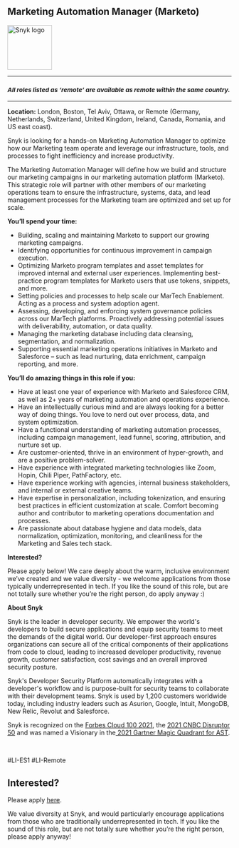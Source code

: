 Marketing Automation Manager (Marketo)
---

<img src="https://res.cloudinary.com/snyk/image/upload/v1537345894/press-kit/brand/logo-black.png" width="100" alt="Snyk logo" />

<hr>
<h3><em><strong><sub>All roles listed as ‘remote’ are available as remote within the same country.</sub></strong></em></h3>
<hr>
<p><strong>Location:</strong><span style="font-weight: 400;"> London, Boston, Tel Aviv, Ottawa, or Remote (Germany, Netherlands, Switzerland, United Kingdom, Ireland, Canada, Romania, and US east coast).</span></p>
<p><span style="font-weight: 400;">Snyk is looking for a hands-on Marketing Automation Manager to optimize how our Marketing team operate and leverage our infrastructure, tools, and processes to fight inefficiency and increase productivity.</span></p>
<p><span style="font-weight: 400;">The Marketing Automation Manager will define how we build and structure our marketing campaigns in our marketing automation platform (Marketo). This strategic role will partner with other members of our marketing operations team to ensure the infrastructure, systems, data, and lead management processes for the Marketing team are optimized and set up for scale.</span></p>
<p><strong>You’ll spend your time:</strong></p>
<ul>
<li style="font-weight: 400;"><span style="font-weight: 400;">Building, scaling and maintaining Marketo to support our growing marketing campaigns.&nbsp;</span></li>
<li style="font-weight: 400;"><span style="font-weight: 400;">Identifying opportunities for continuous improvement in campaign execution.</span></li>
<li style="font-weight: 400;"><span style="font-weight: 400;">Optimizing Marketo program templates and asset templates for improved internal and external user experiences. Implementing best-practice program templates for Marketo users that use tokens, snippets, and more.</span></li>
<li style="font-weight: 400;"><span style="font-weight: 400;">Setting policies and processes to help scale our MarTech Enablement. Acting as a process and system adoption agent.</span></li>
<li style="font-weight: 400;"><span style="font-weight: 400;">Assessing, developing, and enforcing system governance policies across our MarTech platforms. Proactively addressing potential issues with deliverability, automation, or data quality.</span></li>
<li style="font-weight: 400;"><span style="font-weight: 400;">Managing the marketing database including data cleansing, segmentation, and normalization.</span></li>
<li style="font-weight: 400;"><span style="font-weight: 400;">Supporting essential marketing operations initiatives in Marketo and Salesforce – such as lead nurturing, data enrichment, campaign reporting, and more.</span></li>
</ul>
<p><strong>You’ll do amazing things in this role if you:</strong></p>
<ul>
<li style="font-weight: 400;"><span style="font-weight: 400;">Have at least one year of experience with Marketo and Salesforce CRM, as well as 2+ years of marketing automation and operations experience.</span></li>
<li style="font-weight: 400;"><span style="font-weight: 400;">Have an intellectually curious mind and are always looking for a better way of doing things. You love to nerd out over process, data, and system optimization.</span></li>
<li style="font-weight: 400;"><span style="font-weight: 400;">Have a functional understanding of marketing automation processes, including campaign management, lead funnel, scoring, attribution, and nurture set up.</span></li>
<li style="font-weight: 400;"><span style="font-weight: 400;">Are customer-oriented, thrive in an environment of hyper-growth, and are a positive problem-solver.</span></li>
<li style="font-weight: 400;"><span style="font-weight: 400;">Have experience with integrated marketing technologies like Zoom, Hopin, Chili Piper, PathFactory, etc.</span></li>
<li style="font-weight: 400;"><span style="font-weight: 400;">Have experience working with agencies, internal business stakeholders, and internal or external creative teams.</span></li>
<li style="font-weight: 400;"><span style="font-weight: 400;">Have expertise in personalization, including tokenization, and ensuring best practices in efficient customization at scale. Comfort becoming author and contributor to marketing operations documentation and processes.</span></li>
<li style="font-weight: 400;"><span style="font-weight: 400;">Are passionate about database hygiene and data models, data normalization, optimization, monitoring, and cleanliness for the Marketing and Sales tech stack.</span></li>
</ul>
<p><strong>Interested?</strong></p>
<p><span style="font-weight: 400;">Please apply below! We care deeply about the warm, inclusive environment we’ve created and we value diversity - we welcome applications from those typically underrepresented in tech. If you like the sound of this role, but are not totally sure whether you’re the right person, do apply anyway :)</span></p>
<p><strong>About Snyk</strong></p>
<p><span style="font-weight: 400;">Snyk is the leader in developer security. We empower the world's developers to build secure applications and equip security teams to meet the demands of the digital world. Our developer-first approach ensures organizations can secure all of the critical components of their applications from code to cloud, leading to increased developer productivity, revenue growth, customer satisfaction, cost savings and an overall improved security posture.&nbsp;</span></p>
<p><span style="font-weight: 400;">Snyk's Developer Security Platform automatically integrates with a developer's workflow and is purpose-built for security teams to collaborate with their development teams. Snyk is used by 1,200 customers worldwide today, including industry leaders such as Asurion, Google, Intuit, MongoDB, New Relic, Revolut and Salesforce.</span></p>
<p><span style="font-weight: 400;">Snyk is recognized on the </span><a href="https://www.forbes.com/cloud100/#6f24b5ba5f94"><span style="font-weight: 400;">Forbes Cloud 100 2021</span></a><span style="font-weight: 400;">, the </span><a href="https://www.cnbc.com/2021/05/25/these-are-the-2021-cnbc-disruptor-50-companies.html"><span style="font-weight: 400;">2021 CNBC Disruptor 50</span></a><span style="font-weight: 400;"> and was named a Visionary in the</span><a href="https://snyk.io/blog/snyk-visionary-2021-gartner-magic-quadrant-for-ast/"><span style="font-weight: 400;"> 2021 Gartner Magic Quadrant for AST</span></a><span style="font-weight: 400;">.</span></p>
<p>&nbsp;</p>
<p><span style="font-weight: 400;">#LI-ES1 #LI-Remote</span></p>

Interested?
---

Please apply [here](https://boards.greenhouse.io/snyk/jobs/5537916002#app).

We value diversity at Snyk, and would particularly encourage applications from those who are traditionally underrepresented in tech.
If you like the sound of this role, but are not totally sure whether you’re the right person, please apply anyway!
